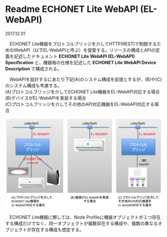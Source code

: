 # Readme ECHONET Lite WebAPI (EL-WebAPI)

2017.12.01  

　ECHONET Lite機器をプロトコルブリッジを介してHTTP(REST)で制御するためのWebAPI（以下EL-WebAPIと呼ぶ）を提案する。リソースの構成とAPIの定義を記述したドキュメント __ECHONET Lite WebAPI (EL-WebAPI) Specification__ と、機器毎の仕様を記述した __ECHONET Lite WebAPI Device Description__ で構成される。 

　WebAPIを設計するにあたり下記(A)のシステム構成を前提とするが、(B)や(C)のシステム構成も考慮する。  
(A)プロトコルブリッジを介してECHONET Lite機器をEL-WebAPI対応する場合  
(B)デバイスがEL-WebAPIを実装する場合    
(C)プロトコルブリッジを介してその他のAPI対応機器をEL-WebAPI対応する場合  


![システム構成](_graphics/system.png)  

　ECHONET Lite機器に関しては、Node Profileに機器オブジェクトが１つ存在する構成だけでなく、同一オブジェクトが複数存在する構成や、複数の異なるオブジェクトが存在する構成も想定する。